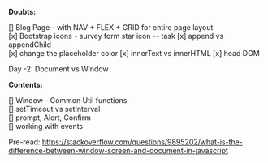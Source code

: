 **Doubts:**

[] Blog Page - with NAV + FLEX + GRID for entire page layout  
[x] Bootstrap icons - survey form star icon -- task
[x] append vs appendChild  
[x] change the placeholder color
[x] innerText vs innerHTML
[x] head DOM

Day -2: Document vs Window

**Contents:**

[] Window - Common Util functions  
[] setTimeout vs setInterval  
[] prompt, Alert, Confirm  
[] working with events

Pre-read:
https://stackoverflow.com/questions/9895202/what-is-the-difference-between-window-screen-and-document-in-javascript
